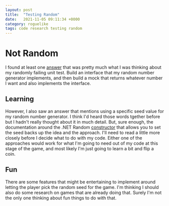 ```yaml
---
layout: post
title:  "Testing Random"
date:   2021-11-05 09:11:34 +0000
category: roguelike
tags: code research testing random
---
```


# Not Random
I found at least one [answer](https://softwareengineering.stackexchange.com/questions/356456/testing-a-function-that-uses-random-number-generator) that was pretty much what I was thinking about my randomly failing unit test. Build an interface that my random number generator implements, and then build a mock that returns whatever number I want and also implements the interface.  

## Learning
However, I also saw an answer that mentions using a specific seed value for my random number generator. I think I'd heard those words tgether before but I hadn't really thought about it in much detail. But, sure enough, the documentation around the .NET Random [constructor](https://docs.microsoft.com/en-us/dotnet/api/system.random.-ctor?view=net-5.0#System_Random__ctor_System_Int32_) that allows you to set the seed backs up the idea and the approach. I'll need to read a little more closely before I decide what to do with my code. Either one of the approaches would work for what I'm going to need out of my code at this stage of the game, and most likely I'm just going to learn a bit and flip a coin.  

## Fun
There are some features that might be entertaining to implement around letting the player pick the random seed for the game. I'm thinking I should also do some research on games that are already doing that. Surely I'm not the only one thinking about fun things to do with that.  